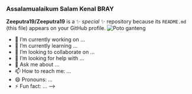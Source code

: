 ### Assalamualaikum Salam Kenal BRAY 
**Zeeputra19/Zeeputra19** is a ✨ _special_ ✨ repository because its `README.md` (this file) appears on your GitHub profile.
![Poto ganteng](/paklili.png)

- 🔭 I’m currently working on ...
- 🌱 I’m currently learning ...
- 👯 I’m looking to collaborate on ...
- 🤔 I’m looking for help with ...
- 💬 Ask me about ...
- 📫 How to reach me: ...
- 😄 Pronouns: ...
- ⚡ Fun fact: ...
-->








